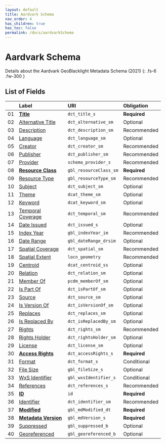 ```yaml
---
layout: default
title: Aardvark Schema
nav_order: 4
has_children: true
has_toc: false
permalink: /docs/aardvarkSchema
---
```


# Aardvark Schema

Details about the Aardvark GeoBlacklight Metadata Schema (2021)
{: .fs-6 .fw-300 }


## List of Fields

|    | Label                                                   | URI                    | Obligation  |
|:---|:--------------------------------------------------------|:-----------------------|:------------|
| 01 | **[Title](aardvarkSchema/title)**                       | `dct_title_s`          | <span class="text-red-300">**Required**</span> |
| 02 | [Alternative Title](aardvarkSchema/alternative-title)   | `dct_alternative_sm`   | Optional    |
| 03 | [Description](aardvarkSchema/description)               | `dct_description_sm`   | Recommended |
| 04 | [Language](aardvarkSchema/language)                     | `dct_language_sm`      | Optional    |
| 05 | [Creator](aardvarkSchema/creator)                       | `dct_creator_sm`       | Recommended |
| 06 | [Publisher](aardvarkSchema/publisher)                   | `dct_publisher_sm`     | Recommended |
| 07 | [Provider](aardvarkSchema/provider)                     | `schema_provider_s`    | Recommended |
| 08 | **[Resource Class](aardvarkSchema/resource-class)**     | `gbl_resourceClass_sm` | <span class="text-red-300">**Required**</span> |
| 09 | [Resource Type](aardvarkSchema/resource-type)           | `gbl_resourceType_sm`  | Recommended |
| 10 | [Subject](aardvarkSchema/subject)                       | `dct_subject_sm`       | Optional    |
| 11 | [Theme](aardvarkSchema/theme)                           | `dcat_theme_sm`        | Optional    |
| 12 | [Keyword](aardvarkSchema/keyword)                       | `dcat_keyword_sm`      | Optional    |
| 13 | [Temporal Coverage](aardvarkSchema/temporal-coverage)   | `dct_temporal_sm`      | Recommended |
| 14 | [Date Issued](aardvarkSchema/date-issued)               | `dct_issued_s`         | Optional    |
| 15 | [Index Year](aardvarkSchema/index-year)                 | `gbl_indexYear_im`     | Recommended |
| 16 | [Date Range](aardvarkSchema/date-range)                 | `gbl_dateRange_drsim`  | Optional    |
| 17 | [Spatial Coverage](aardvarkSchema/spatial-coverage)     | `dct_spatial_sm`       | Recommended |
| 18 | [Spatial Extent](aardvarkSchema/spatial-extent)         | `locn_geometry`        | Recommended |
| 19 | [Centroid](aardvarkSchema/centroid)                     | `dcat_centroid_ss`     | Optional    |
| 20 | [Relation](aardvarkSchema/relation)                     | `dct_relation_sm`      | Optional    |
| 21 | [Member Of](aardvarkSchema/member-of)                   | `pcdm_memberOf_sm`     | Optional    |
| 22 | [Is Part Of](aardvarkSchema/is-part-of)                 | `dct_isPartOf_sm`      | Optional    |
| 23 | [Source](aardvarkSchema/source)                         | `dct_source_sm`        | Optional    |
| 24 | [Is Version Of](aardvarkSchema/is-version-of)           | `dct_isVersionOf_sm`   | Optional    |
| 25 | [Replaces](aardvarkSchema/replaces)                     | `dct_replaces_sm`      | Optional    |
| 26 | [Is Replaced By](aardvarkSchema/is-replaced-by)         | `dct_isReplacedBy_sm`  | Optional    |
| 27 | [Rights](aardvarkSchema/rights)                         | `dct_rights_sm`        | Recommended |
| 28 | [Rights Holder](aardvarkSchema/rights-holder)           | `dct_rightsHolder_sm`  | Optional    |
| 29 | [License](aardvarkSchema/license)                       | `dct_license_sm`       | Optional    |
| 30 | **[Access Rights](aardvarkSchema/access-rights)**       | `dct_accessRights_s`   | <span class="text-red-300">**Required**</span> |
| 31 | [Format](aardvarkSchema/format)                         | `dct_format_s`         | Conditional |
| 32 | [File Size](aardvarkSchema/file-size)                   | `gbl_fileSize_s`       | Optional    |
| 33 | [WxS Identifier](aardvarkSchema/wxs-identifier)         | `gbl_wxsIdentifier_s`  | Conditional |
| 34 | [References](aardvarkSchema/references)                 | `dct_references_s`     | Recommended |
| 35 | **[ID](aardvarkSchema/id)**                             | `id`                   | <span class="text-red-300">**Required**</span> |
| 36 | [Identifier](aardvarkSchema/identifier)                 | `dct_identifier_sm`    | Recommended |
| 37 | **[Modified](aardvarkSchema/modified)**                 | `gbl_mdModified_dt`    | <span class="text-red-300">**Required**</span> |
| 38 | **[Metadata Version](aardvarkSchema/metadata-version)** | `gbl_mdVersion_s`      | <span class="text-red-300">**Required**</span> |
| 39 | [Suppressed](aardvarkSchema/suppressed)                 | `gbl_suppressed_b`     | Optional    |
| 40 | [Georeferenced](aardvarkSchema/georeferenced)           | `gbl_georeferenced_b`  | Optional    |
